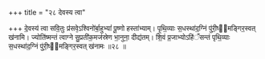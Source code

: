 +++
title = "२८ देवस्य त्वा"

+++
दे॒वस्य॑ त्वा सवि॒तुः प्र॑सवे᳕ऽश्विनो॑र्बा॒हुभ्यां॑ पू॒ष्णो हस्ता॑भ्याम्। पृ॒थि॒व्याः स॒धस्था॑द॒ग्निं पु॑री॒ष्य᳖मङ्गिर॒स्वत् ख॑नामि। ज्योति॑ष्मन्तं त्वाग्ने सु॒प्रती॑क॒मज॑स्रेण भा॒नुना॒ दीद्य॑तम्। शि॒वं प्र॒जाभ्योऽहि॑ँसन्तं पृथि॒व्याः स॒धस्था॑द॒ग्निं पु॑री॒ष्य᳖मङ्गिर॒स्वत् ख॑नामः ॥२८ ॥